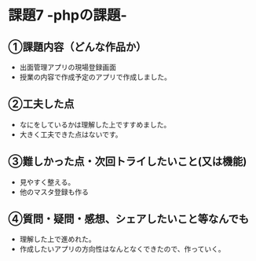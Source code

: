 # 課題7 -phpの課題-

## ①課題内容（どんな作品か）
- 出面管理アプリの現場登録画面
- 授業の内容で作成予定のアプリで作成しました。

## ②工夫した点
- なにをしているかは理解した上ですすめました。
- 大きく工夫できた点はないです。

## ③難しかった点・次回トライしたいこと(又は機能)
- 見やすく整える。
- 他のマスタ登録も作る

## ④質問・疑問・感想、シェアしたいこと等なんでも
- 理解した上で進めれた。
- 作成したいアプリの方向性はなんとなくできたので、作っていく。